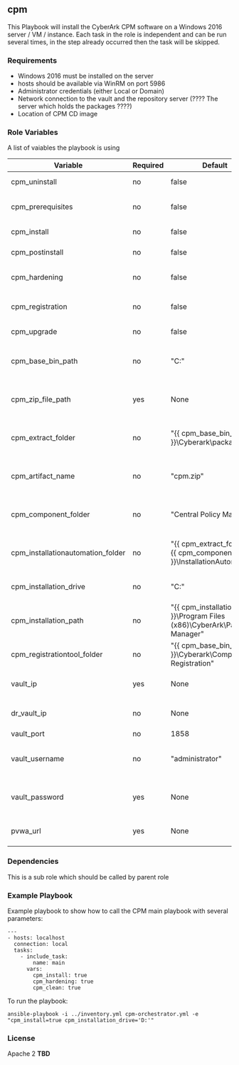 ## cpm


This Playbook will install the CyberArk CPM software on a Windows 2016 server / VM / instance.
Each task in the role is independent and can be run several times, in the step already occurred then the task will be skipped.


### Requirements

- Windows 2016 must be installed on the server
- hosts should be available via WinRM on port 5986
- Administrator credentials (either Local or Domain)
- Network connection to the vault and the repository server (???? The server which holds the packages ????)
- Location of CPM CD image


### Role Variables

A list of vaiables the playbook is using 

| Variable                         | Required     | Default                                                                       | Choices                   | Comments                                 |
|----------------------------------|--------------|-------------------------------------------------------------------------------|---------------------------|------------------------------------------|
| cpm_uninstall                    | no           | false                                                                         | true, false               | N/A                                      |
| cpm_prerequisites                | no           | false                                                                         | true, false               | Install CPM pre requisites               |
| cpm_install                      | no           | false                                                                         | true, false               | Install CPM                              |
| cpm_postinstall                  | no           | false                                                                         | true, false               | CPM port install role                    |
| cpm_hardening                    | no           | false                                                                         | true, false               | CPM hardening role                       |
| cpm_registration                 | no           | false                                                                         | true, false               | CPM Register with Vault                  |
| cpm_upgrade                      | no           | false                                                                         | true, false               | N/A                                      |
| cpm_base_bin_path                | no           | "C:"                                                                          | "C:", "D:"...             | Base path to extract CyberArk packages   |
| cpm_zip_file_path                | yes          | None                                                                          | string                    | Zip File path of CyberArk packages       |
| cpm_extract_folder               | no           | "{{ cpm_base_bin_path }}\\Cyberark\\packages"                                 | string                    | Zip File path of CyberArk packages       |
| cpm_artifact_name                | no           | "cpm.zip"                                                                     | string                    | zip file name of cpm package             |
| cpm_component_folder             | no           | "Central Policy Manager"                                                      | string                    | The name of CPM unzip folder             |
| cpm_installationautomation_folder| no           | "{{ cpm_extract_folder }}\\{{ cpm_component_folder }}\\InstallationAutomation"| string                    | The name of CPM unzip folder             |
| cpm_installation_drive           | no           | "C:"                                                                          | "C:", "D:"...             | Base drive to install CPM                |
| cpm_installation_path            | no           | "{{ cpm_installation_drive }}\\Program Files (x86)\\CyberArk\\Password Manager"| true, false               |             |
| cpm_registrationtool_folder      | no           | "{{ cpm_base_bin_path }}\\Cyberark\\Components Registration"                  | true, false               |             |
| vault_ip                         | yes          | None                                                                          | string                    | Vault ip to perform registration         |
| dr_vault_ip                      | no           | None                                                                          | string                    | vault dr ip to perform registration      |
| vault_port                       | no           | 1858                                                                          | integer                   | vault port                               |
| vault_username                   | no           | "administrator"                                                               | string                    | vault username to perform registration   |
| vault_password                   | yes          | None                                                                          | string                    | vault password to perform registration   |
| pvwa_url                         | yes          | None                                                                          | URL                       | URL of registered PVWA                   |
                   


### Dependencies

This is a sub role which should be called by parent role


### Example Playbook

Example playbook to show how to call the CPM main playbook with several parameters:

    ---
    - hosts: localhost
      connection: local
      tasks:
        - include_task:
            name: main
          vars:
            cpm_install: true
            cpm_hardening: true
            cpm_clean: true

To run the playbook:

    ansible-playbook -i ../inventory.yml cpm-orchestrator.yml -e "cpm_install=true cpm_installation_drive='D:'"

### License

Apache 2  **TBD**
